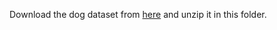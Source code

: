 Download the dog dataset from [here](https://s3-us-west-1.amazonaws.com/udacity-aind/dog-project/dogImages.zip) and unzip it in this folder.
